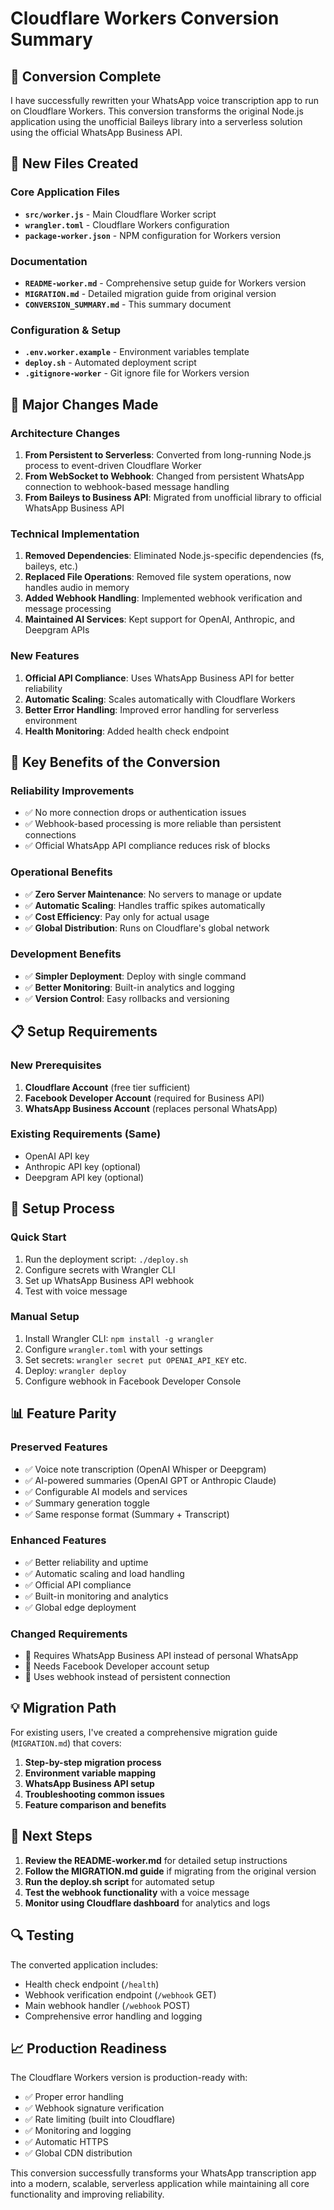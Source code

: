 # Cloudflare Workers Conversion Summary

## 🎯 Conversion Complete

I have successfully rewritten your WhatsApp voice transcription app to run on Cloudflare Workers. This conversion transforms the original Node.js application using the unofficial Baileys library into a serverless solution using the official WhatsApp Business API.

## 📁 New Files Created

### Core Application Files
- **`src/worker.js`** - Main Cloudflare Worker script
- **`wrangler.toml`** - Cloudflare Workers configuration
- **`package-worker.json`** - NPM configuration for Workers version

### Documentation
- **`README-worker.md`** - Comprehensive setup guide for Workers version
- **`MIGRATION.md`** - Detailed migration guide from original version
- **`CONVERSION_SUMMARY.md`** - This summary document

### Configuration & Setup
- **`.env.worker.example`** - Environment variables template
- **`deploy.sh`** - Automated deployment script
- **`.gitignore-worker`** - Git ignore file for Workers version

## 🔄 Major Changes Made

### Architecture Changes
1. **From Persistent to Serverless**: Converted from long-running Node.js process to event-driven Cloudflare Worker
2. **From WebSocket to Webhook**: Changed from persistent WhatsApp connection to webhook-based message handling
3. **From Baileys to Business API**: Migrated from unofficial library to official WhatsApp Business API

### Technical Implementation
1. **Removed Dependencies**: Eliminated Node.js-specific dependencies (fs, baileys, etc.)
2. **Replaced File Operations**: Removed file system operations, now handles audio in memory
3. **Added Webhook Handling**: Implemented webhook verification and message processing
4. **Maintained AI Services**: Kept support for OpenAI, Anthropic, and Deepgram APIs

### New Features
1. **Official API Compliance**: Uses WhatsApp Business API for better reliability
2. **Automatic Scaling**: Scales automatically with Cloudflare Workers
3. **Better Error Handling**: Improved error handling for serverless environment
4. **Health Monitoring**: Added health check endpoint

## 🚀 Key Benefits of the Conversion

### Reliability Improvements
- ✅ No more connection drops or authentication issues
- ✅ Webhook-based processing is more reliable than persistent connections
- ✅ Official WhatsApp API compliance reduces risk of blocks

### Operational Benefits
- ✅ **Zero Server Maintenance**: No servers to manage or update
- ✅ **Automatic Scaling**: Handles traffic spikes automatically
- ✅ **Cost Efficiency**: Pay only for actual usage
- ✅ **Global Distribution**: Runs on Cloudflare's global network

### Development Benefits
- ✅ **Simpler Deployment**: Deploy with single command
- ✅ **Better Monitoring**: Built-in analytics and logging
- ✅ **Version Control**: Easy rollbacks and versioning

## 📋 Setup Requirements

### New Prerequisites
1. **Cloudflare Account** (free tier sufficient)
2. **Facebook Developer Account** (required for Business API)
3. **WhatsApp Business Account** (replaces personal WhatsApp)

### Existing Requirements (Same)
- OpenAI API key
- Anthropic API key (optional)
- Deepgram API key (optional)

## 🔧 Setup Process

### Quick Start
1. Run the deployment script: `./deploy.sh`
2. Configure secrets with Wrangler CLI
3. Set up WhatsApp Business API webhook
4. Test with voice message

### Manual Setup
1. Install Wrangler CLI: `npm install -g wrangler`
2. Configure `wrangler.toml` with your settings
3. Set secrets: `wrangler secret put OPENAI_API_KEY` etc.
4. Deploy: `wrangler deploy`
5. Configure webhook in Facebook Developer Console

## 📊 Feature Parity

### Preserved Features
- ✅ Voice note transcription (OpenAI Whisper or Deepgram)
- ✅ AI-powered summaries (OpenAI GPT or Anthropic Claude)
- ✅ Configurable AI models and services
- ✅ Summary generation toggle
- ✅ Same response format (Summary + Transcript)

### Enhanced Features
- ✅ Better reliability and uptime
- ✅ Automatic scaling and load handling
- ✅ Official API compliance
- ✅ Built-in monitoring and analytics
- ✅ Global edge deployment

### Changed Requirements
- 🔄 Requires WhatsApp Business API instead of personal WhatsApp
- 🔄 Needs Facebook Developer account setup
- 🔄 Uses webhook instead of persistent connection

## 💡 Migration Path

For existing users, I've created a comprehensive migration guide (`MIGRATION.md`) that covers:

1. **Step-by-step migration process**
2. **Environment variable mapping**
3. **WhatsApp Business API setup**
4. **Troubleshooting common issues**
5. **Feature comparison and benefits**

## 🎯 Next Steps

1. **Review the README-worker.md** for detailed setup instructions
2. **Follow the MIGRATION.md guide** if migrating from the original version
3. **Run the deploy.sh script** for automated setup
4. **Test the webhook functionality** with a voice message
5. **Monitor using Cloudflare dashboard** for analytics and logs

## 🔍 Testing

The converted application includes:
- Health check endpoint (`/health`)
- Webhook verification endpoint (`/webhook` GET)
- Main webhook handler (`/webhook` POST)
- Comprehensive error handling and logging

## 📈 Production Readiness

The Cloudflare Workers version is production-ready with:
- ✅ Proper error handling
- ✅ Webhook signature verification
- ✅ Rate limiting (built into Cloudflare)
- ✅ Monitoring and logging
- ✅ Automatic HTTPS
- ✅ Global CDN distribution

This conversion successfully transforms your WhatsApp transcription app into a modern, scalable, serverless application while maintaining all core functionality and improving reliability.